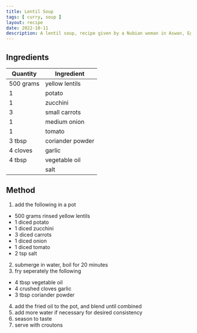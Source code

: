 ```yaml
---
title: Lentil Soup
tags: [ curry, soup ]
layout: recipe
date: 2022-10-11
description: A lentil soup, recipe given by a Nubian woman in Aswan, Egypt
---
```

## Ingredients

|Quantity|Ingredient
|-|-
|500 grams|yellow lentils
|1|potato
|1|zucchini
|3|small carrots
|1|medium onion
|1|tomato
|3 tbsp|coriander powder
|4 cloves|garlic
|4 tbsp|vegetable oil
||salt

## Method

1. add the following in a pot
  - 500 grams rinsed yellow lentils
  - 1 diced potato
  - 1 diced zucchini
  - 3 diced carrots
  - 1 diced onion
  - 1 diced tomato
  - 2 tsp salt
2. submerge in water, boil for 20 minutes
3. fry seperately the following
  - 4 tbsp vegetable oil
  - 4 crushed cloves garlic
  - 3 tbsp coriander powder
4. add the fried oil to the pot, and blend until combined
5. add more water if necessary for desired consistency
6. season to taste
7. serve with croutons
